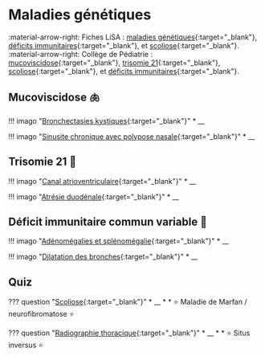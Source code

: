 # Maladies génétiques

:material-arrow-right: Fiches LiSA : [maladies génétiques](https://livret.uness.fr/lisa/Sp%C3%A9cificit%C3%A9s_des_maladies_g%C3%A9n%C3%A9tiques._(voir_item_9)){:target="_blank"}, [déficits immunitaires](https://livret.uness.fr/lisa/Sp%C3%A9cificit%C3%A9s_des_maladies_g%C3%A9n%C3%A9tiques._(voir_item_9)){:target="_blank"}, et [scoliose](https://livret.uness.fr/lisa/Suivi_d%E2%80%99un_nourrisson,_d%E2%80%99un_enfant_et_d%E2%80%99un_adolescent_normal._D%C3%A9pistage_des_anomalies_orthop%C3%A9diques,_des_troubles_visuels,_auditifs_et_dentaires._Examens_de_sant%C3%A9_obligatoires._M%C3%A9decine_scolaire._Mortalit%C3%A9_et_morbidit%C3%A9_infantiles){:target="_blank"}.    
:material-arrow-right: Collège de Pédiatrie : [mucoviscidose](https://www.pedia-univ.fr/deuxieme-cycle/referentiel/pneumologie-cardiologie/mucoviscidose-lenfant){:target="_blank"}, [trisomie 21](https://www.pedia-univ.fr/deuxieme-cycle/referentiel/enfant-vulnerable-genetique/trisomie-21){:target="_blank"}, [scoliose](https://www.pedia-univ.fr/deuxieme-cycle/referentiel/croissance-developpement/depistages-lenfant#d-deformations-du-rachis-de-l-enfant-et-de-l-adolescent){:target="_blank"}, et [déficits immunitaires](https://www.pedia-univ.fr/deuxieme-cycle/referentiel/hematologie-cancerologie/deficits-immunitaires-hereditaires){:target="_blank"}.


## Mucoviscidose :lungs:

!!! imago "[Bronchectasies kystiques](){:target="_blank"}"
    * __

!!! imago "[Sinusite chronique avec polypose nasale](){:target="_blank"}"
    * __


## Trisomie 21 :brain:

!!! imago "[Canal atrioventriculaire](){:target="_blank"}"
    * __

!!! imago "[Atrésie duodénale](){:target="_blank"}"
    * __


## Déficit immunitaire commun variable :microbe:

!!! imago "[Adénomégalies et splénomégalie](){:target="_blank"}"
    * __

!!! imago "[Dilatation des bronches](){:target="_blank"}"
    * __


## Quiz

??? question "[Scoliose](){:target="_blank"}"
    * __
    *
    * :star: Maladie de Marfan / neurofibromatose :star:


??? question "[Radiographie thoracique](){:target="_blank"}"
    * __
    *
    * :star: Situs inversus :star:

